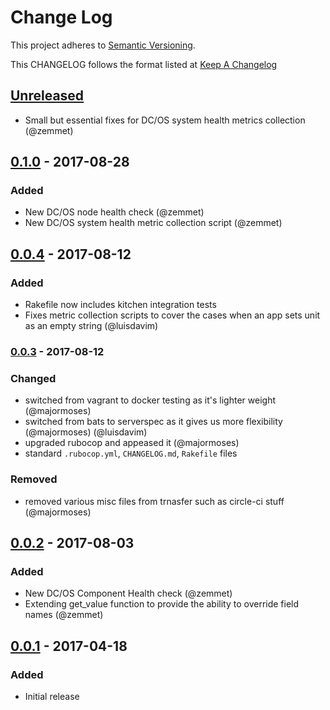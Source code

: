 # Change Log
This project adheres to [Semantic Versioning](http://semver.org/).

This CHANGELOG follows the format listed at [Keep A Changelog](http://keepachangelog.com/)

## [Unreleased]
- Small but essential fixes for DC/OS system health metrics collection (@zemmet)

## [0.1.0] - 2017-08-28
### Added
- New DC/OS node health check (@zemmet)
- New DC/OS system health metric collection script (@zemmet)

## [0.0.4] - 2017-08-12
### Added
- Rakefile now includes kitchen integration tests
- Fixes metric collection scripts to cover the cases when an app sets unit as an empty string (@luisdavim)

### [0.0.3] - 2017-08-12
### Changed
- switched from vagrant to docker testing as it's lighter weight (@majormoses)
- switched from bats to serverspec as it gives us more flexibility (@majormoses) (@luisdavim)
- upgraded rubocop and appeased it (@majormoses)
- standard `.rubocop.yml`, `CHANGELOG.md`, `Rakefile` files

### Removed
- removed various misc files from trnasfer such as circle-ci stuff (@majormoses)


## [0.0.2] - 2017-08-03
### Added
- New DC/OS Component Health check (@zemmet)
- Extending get_value function to provide the ability to override field names (@zemmet)

## [0.0.1] - 2017-04-18
### Added
- Initial release

[Unreleased]: https://github.com/sensu-plugins/sensu-plugins-dcos/compare/0.0.4...HEAD
[0.1.0]: https://github.com/sensu-plugins/sensu-plugins-dcos/compare/0.0.4...0.1.0
[0.0.4]: https://github.com/sensu-plugins/sensu-plugins-dcos/compare/0.0.3...0.0.4
[0.0.3]: https://github.com/sensu-plugins/sensu-plugins-dcos/compare/0.0.2...0.0.3
[0.0.2]: https://github.com/sensu-plugins/sensu-plugins-dcos/compare/0.0.1...0.0.2
[0.0.1]:https://github.com/sensu-plugins/sensu-plugins-dcos/compare/9c72afb596622f6c1a51f95281f52bd53791ede9...0.0.1
